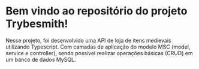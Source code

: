 # Bem vindo ao repositório do projeto Trybesmith!

Nesse projeto, foi desenvolvido uma API de loja de itens medievais utilizando Typescript. Com camadas de aplicação do modelo MSC (model, service e controller), sendo possível realizar operações básicas (CRUD) em um banco de dados MySQL.
